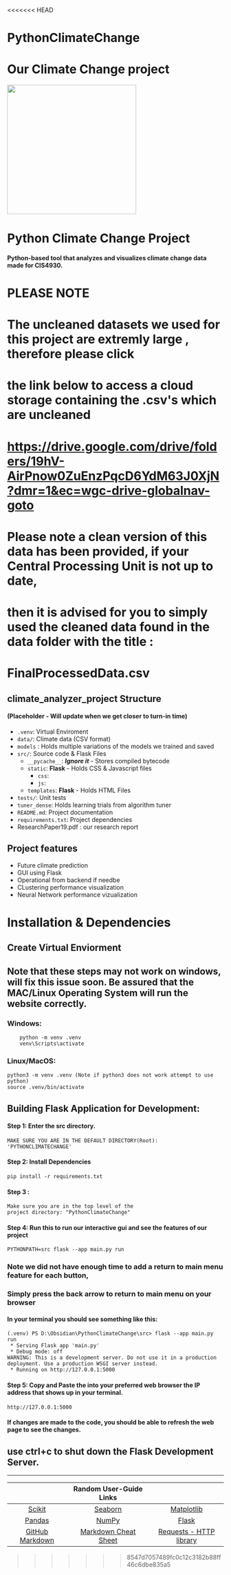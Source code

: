 <<<<<<< HEAD
# PythonClimateChange
Our Climate Change project
=======
<img src="https://i.imgur.com/AqlOpg6.png" width="300" height="">

# Python Climate Change Project

#### Python-based tool that analyzes and visualizes climate change data made for CIS4930.

# PLEASE NOTE #
# The uncleaned datasets we used for this project are extremly large , therefore please click #
# the link below to access a cloud storage containing the .csv's which are uncleaned #
# https://drive.google.com/drive/folders/19hV-AirPnow0ZuEnzPqcD6YdM63J0XjN?dmr=1&ec=wgc-drive-globalnav-goto # 
# Please note a clean version of this data has been provided, if your Central Processing Unit is not up to date, #
# then it is advised for you to simply used the cleaned data found in the data folder with the title :  #
# FinalProcessedData.csv #

## climate_analyzer_project Structure 
#### (Placeholder - Will update when we get closer to turn-in time)
* `.venv`: Virtual Enviroment
* `data/`: Climate data (CSV format)
* `models` : Holds multiple variations of the models we trained and saved 
* `src/`: Source code & Flask Files
    * `__pycache__`: ***Ignore it*** - Stores compiled bytecode
    * `static`: **Flask** - Holds CSS & Javascript files
        * `css`: 
        * `js`:
    * `templates`: **Flask** - Holds HTML Files
* `tests/`: Unit tests
*  `tuner_dense`: Holds learning trials from algorithm tuner
* `README.md`: Project documentation
* `requirements.txt`: Project dependencies
* ResearchPaper19.pdf : our research report

## Project features
- Future climate prediction
- GUI using Flask
- Operational from backend if needbe
- CLustering performance visualization
- Neural Network performance vizualization


# Installation & Dependencies

## Create Virtual Enviorment

## Note that these steps may not work on windows, will fix this issue soon. Be assured that the MAC/Linux Operating System will run the website correctly.

### Windows:
```
    python -m venv .venv
    venv\Scripts\activate
```

### Linux/MacOS:
```
python3 -m venv .venv (Note if python3 does not work attempt to use python)
source .venv/bin/activate
```
## Building Flask Application for Development:
#### Step 1: Enter the src directory.
```
MAKE SURE YOU ARE IN THE DEFAULT DIRECTORY(Root):  'PYTHONCLIMATECHANGE'
```

#### Step 2: Install Dependencies

```
pip install -r requirements.txt
```


#### Step 3 :

```
Make sure you are in the top level of the
project directory: "PythonClimateChange"

```



#### Step 4: Run this to run our interactive gui and see the features of our project
```
PYTHONPATH=src flask --app main.py run
```
### Note we did not have enough time to add a return to main menu feature for each button,
### Simply press the back arrow to return to main menu on your browser


#### In your terminal you should see something like this:
```
(.venv) PS D:\Obsidian\PythonClimateChange\src> flask --app main.py run
 * Serving Flask app 'main.py'
 * Debug mode: off
WARNING: This is a development server. Do not use it in a production deployment. Use a production WSGI server instead.
 * Running on http://127.0.0.1:5000
```
#### Step 5: Copy and Paste the into your preferred web browser the IP address that shows up in your terminal.
```
http://127.0.0.1:5000
```
#### If changes are made to the code, you should be able to refresh the web page to see the changes.
## use ctrl+c to shut down the Flask Development Server.

---
|             |    Random User-Guide Links         |               |
|    :----:   |    :----:   |    :----:     |
|[Scikit](https://scikit-learn.org/stable/install.html)|[Seaborn](https://seaborn.pydata.org/tutorial.html)| [Matplotlib](https://matplotlib.org/stable/users/index.html)|
|[Pandas](https://pandas.pydata.org/docs/user_guide/index.html)|[NumPy](https://numpy.org/doc/stable/)|[Flask](https://flask.palletsprojects.com/en/stable/)|
|[GitHub Markdown](https://docs.github.com/en/get-started/writing-on-github/getting-started-with-writing-and-formatting-on-github/basic-writing-and-formatting-syntax)|[Markdown Cheat Sheet](https://www.markdownguide.org/basic-syntax/)| [Requests - HTTP library](https://requests.readthedocs.io/en/latest/)
>>>>>>> 8547d7057489fc0c12c3182b88ff46c6dbe835a5
